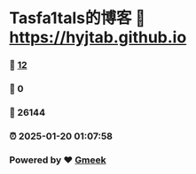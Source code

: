 # Tasfa1tals的博客 :link: https://hyjtab.github.io 
### :page_facing_up: [12](https://hyjtab.github.io/tag.html) 
### :speech_balloon: 0 
### :hibiscus: 26144 
### :alarm_clock: 2025-01-20 01:07:58 
### Powered by :heart: [Gmeek](https://github.com/Meekdai/Gmeek)

